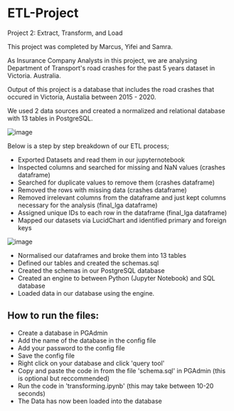 # ETL-Project

Project 2: Extract, Transform, and Load

This project was completed by Marcus, Yifei and Samra.

As Insurance Company Analysts in this project, we are analysing Department of Transport's road crashes for the past 5 years dataset in Victoria. Australia.

Output of this project is a database that includes the road crashes that occured in Victoria, Austalia between 2015 - 2020.

We used 2 data sources and created a normalized and relational database with 13 tables in PostgreSQL.

 ![image](https://user-images.githubusercontent.com/85004202/139241066-afba3265-a10e-4005-9059-23ff63225a45.png)

Below is a step by step breakdown of our ETL process;

- Exported Datasets and read them in our jupyternotebook
- Inspected columns and searched for missing and NaN values (crashes dataframe)
- Searched for duplicate values to remove them (crashes dataframe)
- Removed the rows with missing data (crashes dataframe)
- Removed irrelevant columns from the dataframe and just kept columns necessary for the analysis (final_lga dataframe)
- Assigned unique IDs to each row in the dataframe (final_lga dataframe)
- Mapped our datasets via LucidChart and identified primary and foreign keys

 ![image](https://user-images.githubusercontent.com/85004202/139242781-d2422ba6-1d19-4119-9d09-bf420dab236c.png)
 
- Normalised our dataframes and broke them into 13 tables
- Defined our tables and created the schemas.sql
- Created the schemas in our PostgreSQL database
- Created an engine to between Python (Jupyter Notebook) and SQL database
- Loaded data in our database using the engine.

## How to run the files:
- Create a database in PGAdmin
- Add the name of the database in the config file
- Add your password to the config file
- Save the config file
- Right click on your database and click 'query tool'
- Copy and paste the code in from the file 'schema.sql' in PGAdmin (this is optional but reccommended)
- Run the code in 'transforming.ipynb' (this may take between 10-20 seconds)
- The Data has now been loaded into the database

